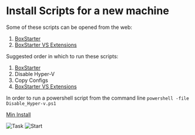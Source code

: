 Install Scripts for a new machine
==============

Some of these scripts can be opened from the web:

1.  [BoxStarter](http://boxstarter.org/package/nr/url?https://raw.githubusercontent.com/jquintus/QuintusInstall/master/BoxStarter-Setup.ps1)
2.  [BoxStarter VS Extensions](http://boxstarter.org/package/nr/url?https://raw.githubusercontent.com/jquintus/QuintusInstall/master/BoxStarter-VS_Extensions.ps1)


Suggested order in which to run these scripts:

1. [BoxStarter](http://boxstarter.org/package/nr/url?https://raw.githubusercontent.com/jquintus/QuintusInstall/master/BoxStarter-Setup.ps1)
2. Disable Hyper-V
3. Copy Configs
4. [BoxStarter VS Extensions](http://boxstarter.org/package/nr/url?https://raw.githubusercontent.com/jquintus/QuintusInstall/master/BoxStarter-VS_Extensions.ps1)


In order to run a powershell script from the command line
`powershell -file Disable_Hyper-v.ps1`


[Min Install](http://boxstarter.org/package/nr/url?https://raw.githubusercontent.com/jquintus/QuintusInstall/master/BoxStarter-Min.ps1)

![Task](https://raw.githubusercontent.com/jquintus/QuintusInstall/master/images/task.png)
![Start](https://raw.githubusercontent.com/jquintus/QuintusInstall/master/images/start.png)
